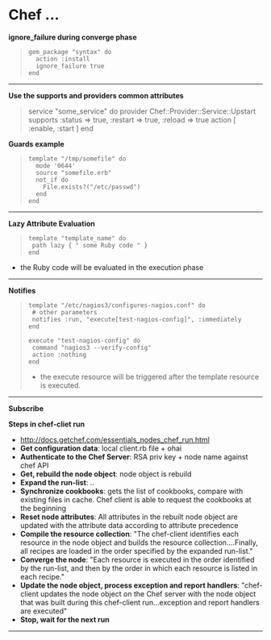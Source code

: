 # Chef ...

 **ignore_failure during converge phase**
 >     gem_package "syntax" do
 >       action :install
 >       ignore_failure true
 >     end

 ***

 **Use the supports and providers common attributes**
 > service "some_service" do
 >  provider Chef::Provider::Service::Upstart
 >  supports :status => true, :restart => true, :reload => true
 >  action [ :enable, :start ]
 > end

 **Guards example** 
 >     template "/tmp/somefile" do
 >       mode '0644'
 >       source "somefile.erb"
 >       not_if do
 >         File.exists?("/etc/passwd")
 >       end
 >     end

 ***

 **Lazy Attribute Evaluation**
 >     template "template_name" do
 >      path lazy { " some Ruby code " }
 >     end
 * the Ruby code will be evaluated in the execution phase

 *** 
 
 **Notifies**
 >     template "/etc/nagios3/configures-nagios.conf" do
 >     	# other parameters
 >     	notifies :run, "execute[test-nagios-config]", :immediately
 >     end 
 >
 >     execute "test-nagios-config" do
 >      command "nagios3 --verify-config"
 >      action :nothing
 >     end
 > * the execute resource will be triggered after the template resource is executed.

 ***

 **Subscribe**
 

 **Steps in chef-cliet run**

 * http://docs.getchef.com/essentials_nodes_chef_run.html 
 * **Get configuration data**:  local client.rb file + ohai 
 * **Authenticate to the Chef Server**: RSA priv key + node name against chef API
 * **Get, rebuild the node object**: node object is rebuild 
 * **Expand the run-list**: ..
 * **Synchronize cookbooks**: gets the list of cookbooks, compare with existing files in cache. Chef client is able to request the cookbooks at the beginning
 * **Reset node attributes**: All attributes in the rebuilt node object are updated with the attribute data according to attribute precedence
 * **Compile the resource collection**: "The chef-client identifies each resource in the node object and builds the resource collection....Finally, all recipes are loaded in the order specified by the expanded run-list." 
 * **Converge the node**: "Each resource is executed in the order identified by the run-list, and then by the order in which each resource is listed in each recipe."
 * **Update the node object, process exception and report handlers**: "chef-client updates the node object on the Chef server with the node object that was built during this chef-client run...exception and report handlers are executed"
 * **Stop, wait for the next run** 

 ***
